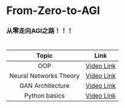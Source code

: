 # From-Zero-to-AGI
### 从零走向AGI之路！！！

#
| Topic | Link |
|:----:| ---- |
| OOP | [Video Link](https://www.youtube.com/watch?v=q2SGW2VgwAM) |
| Neural Networks Theory |  [Video Link](https://www.youtube.com/watch?v=Jy4wM2X21u0) |
| GAN Architecture |  [Video Link](https://www.youtube.com/watch?v=TpMIssRdhco) |
| Python basics |  [Video Link](https://www.youtube.com/watch?v=eWRfhZUzrAc) |

